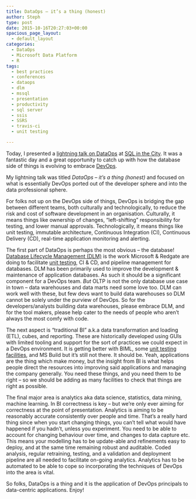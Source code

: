 ```yaml
---
title: DataOps – it’s a thing (honest)
author: Steph
type: post
date: 2015-10-16T20:27:03+00:00
spacious_page_layout:
  - default_layout
categories:
  - DataOps
  - Microsoft Data Platform
  - R
tags:
  - best practices
  - conferences
  - dataops
  - dlm
  - mssql
  - presentation
  - productivity
  - sql server
  - ssis
  - SSRS
  - travis-ci
  - unit testing

---
```

Today, I presented a [lightning talk on DataOps][1] at [SQL in the City][2]. It was a fantastic day and a great opportunity to catch up with how the database side of things is evolving to embrace [DevOps][3].

My lightning talk was titled _DataOps &#8211; it&#8217;s a thing (honest)_ and focused on what is essentially DevOps ported out of the developer sphere and into the data professional sphere.



<!--more-->

For folks not up on the DevOps side of things, DevOps is bridging the gap between different teams, both culturally and technologically, to reduce the risk and cost of software development in an organisation. Culturally, it means things like ownership of changes, “left-shifting” responsibility for testing, and lower manual approvals. Technologically, it means things like unit testing, immutable architecture, Continuous Integration (CI), Continuous Delivery (CD), real-time application monitoring and alerting.

The first part of DataOps is perhaps the most obvious &#8211; the database! [Database Lifecycle Management (DLM)][4] is the work Microsoft & Redgate are doing to facilitate [unit testing][5], CI & CD, and pipeline management for databases. DLM has been primarily used to improve the development & maintenance of application databases. As such it should be a significant component for a DevOps team. _But_ OLTP is not the only database use case in town &#8211; data warehouses and data marts need some love too. DLM can work well with these, but few devs want to build data warehouses so DLM cannot be solely under the purview of DevOps. So for the developers/analysts building data warehouses, please embrace DLM, and for the tool makers, please help cater to the needs of people who aren&#8217;t always the most comfy with code.

The next aspect is &#8220;traditional BI&#8221; a.k.a data transformation and loading (ETL), cubes, and reporting. These are historically developed using GUIs with limited tooling and support for the sort of practices we could expect in a DevOps environment. It is getting better with BIML, some [unit testing facilities][6], and MS Build but it&#8217;s still not there. It should be. Yeah, applications are the thing which make money, but the insight from BI is what helps people direct the resources into improving said applications and managing the company generally. You need these things, and you need them to be right &#8211; so we should be adding as many facilities to check that things are right as possible.

The final major area is analytics aka data science, statistics, data mining, machine learning. In BI correctness is key – but we’re only ever aiming for correctness at the point of presentation. Analytics is aiming to be reasonably accurate consistently over people and time. That’s a really hard thing since when you start changing things, you can’t tell what would have happened if you hadn’t, unless you experiment. You need to be able to account for changing behaviour over time, and changes to data capture etc. This means your modelling has to be update-able and refinements easy to deploy, and at the same time remaining robust and auditable. Coded analysis, regular retraining, testing, and a validation and deployment pipeline are all needed to facilitate on-going analytics. Analytics has to be automated to be able to cope so incorporating the techniques of DevOps into the area is vital.

So folks, DataOps is a thing and it is the application of DevOps principals to data-centric applications. Enjoy!

 [1]: https://1drv.ms/p/s!AiZm2P6YHtSfjye0xDn_fuL80eSp
 [2]: http://sqlinthecity.red-gate.com/london-2015/
 [3]: https://en.wikipedia.org/wiki/DevOps
 [4]: https://www.red-gate.com/blog/working/the-revolution-starts-here
 [5]: http://artofunittesting.com/definition-of-a-unit-test/
 [6]: https://itsalocke.com/database-bi-related-unit-testing-options/